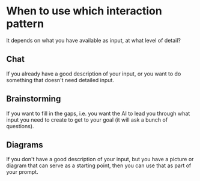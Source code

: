 # When to use which interaction pattern

It depends on what you have available as input, at what level of detail?

## Chat

If you already have a good description of your input, or you want to do something that doesn't need detailed input.

## Brainstorming

If you want to fill in the gaps, i.e. you want the AI to lead you through what input you need to create to get to your goal (it will ask a bunch of questions).

## Diagrams

If you don't have a good description of your input, but you have a picture or diagram that can serve as a starting point, then you can use that as part of your prompt.
